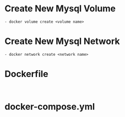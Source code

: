 # Create New Mysql Volume

    - docker volume create <volume name>

# Create New Mysql Network

    - docker network create <network name>

# Dockerfile

```


```

# docker-compose.yml

```bash

```
